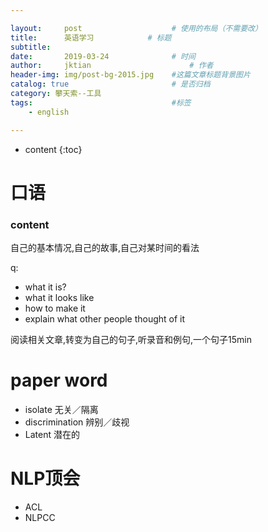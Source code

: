 ```yaml
---

layout:     post   				    # 使用的布局（不需要改）
title:      英语学习			# 标题 
subtitle:  	 
date:       2019-03-24				# 时间
author:     jktian 						# 作者
header-img: img/post-bg-2015.jpg 	#这篇文章标题背景图片
catalog: true 						# 是否归档
category: 攀天索--工具
tags:								#标签
    - english

---
```

* content
{:toc}

# 口语
### content
自己的基本情况,自己的故事,自己对某时间的看法

q: 

- what it is?
- what it looks like
- how to make it
- explain what other people thought of it

阅读相关文章,转变为自己的句子,听录音和例句,一个句子15min

# paper word
- isolate 无关／隔离
- discrimination 辨别／歧视
- Latent  潜在的

# NLP顶会
- ACL 
- NLPCC